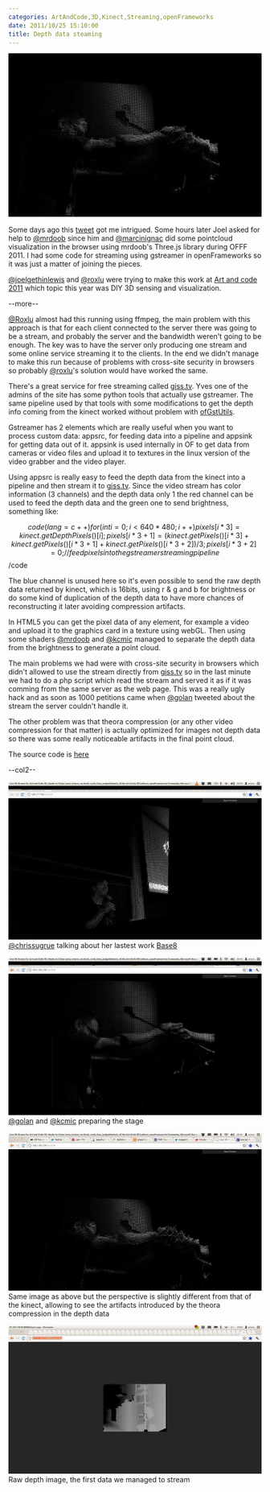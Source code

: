 ```yaml
---
categories: ArtAndCode,3D,Kinect,Streaming,openFrameworks
date: 2011/10/25 15:10:00
title: Depth data steaming
---
```

![pointcloud](/images/kinectStream/img1.jpg)

Some days ago this [tweet](http://twitter.com/#!/JoelGethinLewis/status/126374532649979905) got me intrigued. Some hours later Joel asked for help to [@mrdoob](http://twitter.com/mrdoob) since him and [@marcinignac](http://twitter.com/marcinignac) did some pointcloud visualization in the browser using mrdoob's Three.js library during OFFF 2011. I had some code for streaming using gstreamer in openFrameworks so it was just a matter of joining the pieces.

[@joelgethinlewis](http://twitter.com/JoelGethinLewis) and [@roxlu](http://twitter.com/roxlu) were trying to make this work at [Art and code 2011]("http://artandcode.com/3d) which topic this year was DIY 3D sensing and visualization.

--more--

[@Roxlu](http://twitter.com/roxlu) almost had this running using ffmpeg, the main problem with this approach is that for each client connected to the server there was going to be a stream, and probably the server and the bandwidth weren't going to be enough. The key was to have the server only producing one stream and some online service streaming it to the clients. In the end we didn't manage to make this run because of problems with cross-site security in browsers so probably [@roxlu](http://twitter.com/roxlu)'s solution would have worked the same.

There's a great service for free streaming called [giss.tv](http://giss.tv). Yves one of the admins of the site has some python tools that actually use gstreamer. The same pipeline used by that tools with some modifications to get the depth info coming from the kinect worked without problem with [ofGstUtils](https://github.com/openframeworks/openFrameworks/blob/master/libs/openFrameworks/video/ofGstUtils.h).

Gstreamer has 2 elements which are really useful when you want to process custom data: appsrc, for feeding data into a pipeline and appsink for getting data out of it. appsink is used internally in OF to get data from cameras or video files and upload it to textures in the linux version of the video grabber and the video player.

Using appsrc is really easy to feed the depth data from the kinect into a pipeline and then stream it to [giss.tv](http://giss.tv). Since the video stream has color information (3 channels) and the depth data only 1 the red channel can be used to feed the depth data and the green one to send brightness, something like:

$$code(lang=c++)
for(int i=0;i<640*480;i++){
    pixels[i*3] = kinect.getDepthPixels()[i];
    pixels[i*3+1] = (kinect.getPixels()[i*3] 
        + kinect.getPixels()[i*3+1] 
        + kinect.getPixels()[i*3+2]) / 3;
    pixels[i*3+2] = 0;
}
// feed pixels into the gstreamer streaming pipeline
$$/code


The blue channel is unused here so it's even possible to send the raw depth data returned by kinect, which is 16bits, using r & g and b for brightness or do some kind of duplication of the depth data to have more chances of reconstructing it later avoiding compression artifacts.

In HTML5 you can get the pixel data of any element, for example a video and upload it to the graphics card in a texture using webGL. Then using some shaders [@mrdoob](http://twitter.com/mrdoob) and [@kcmic](http://twitter.com/kcmic) managed to separate the depth data from the brightness to generate a point cloud.

The main problems we had were with cross-site security in browsers which didn't allowed to use the stream directly from [giss.tv](http://giss.tv) so in the last minute we had to do a php script which read the stream and served it as if it was comming from the same server as the web page. This was a really ugly hack and as soon as 1000 petitions came when [@golan](http://twitter.com/golan) tweeted about the stream the server couldn't handle it.

The other problem was that theora compression (or any other video compression for that matter) is actually optimized for images not depth data so there was some really noticeable artifacts in the final point cloud. 

The source code is [here](http://github.com/arturoc/kinectStreaming)

--col2--

![chris sugrue](/images/kinectStream/img2.jpg)
[@chrissugrue](http://twitter.com/chrissugrue) talking about her lastest work [Base8](http://vimeo.com/30834797)

![golan and kyle](/images/kinectStream/img3.jpg)
[@golan](http://twitter.com/golan]) and [@kcmic](http://twitter.com/kcmic) preparing the stage

![compression artifacts](/images/kinectStream/img4.jpg)
Same image as above but the perspective is slightly different from that of the kinect, allowing to see the artifacts introduced by the theora compression in the depth data

![first transmission](/images/kinectStream/img5.jpg)
Raw depth image, the first data we managed to stream

